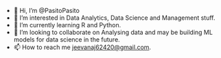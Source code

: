 - 👋 Hi, I’m @PasitoPasito
- 👀 I’m interested in Data Analytics, Data Science and Management stuff.
- 🌱 I’m currently learning R and Python.
- 💞️ I’m looking to collaborate on Analysing data and may be building ML models for data science in the future.
- 📫 How to reach me jeevanaj62420@gmail.com.

<!---
PasitoPasito/PasitoPasito is a ✨ special ✨ repository because its `README.md` (this file) appears on your GitHub profile.
You can click the Preview link to take a look at your changes.
--->
